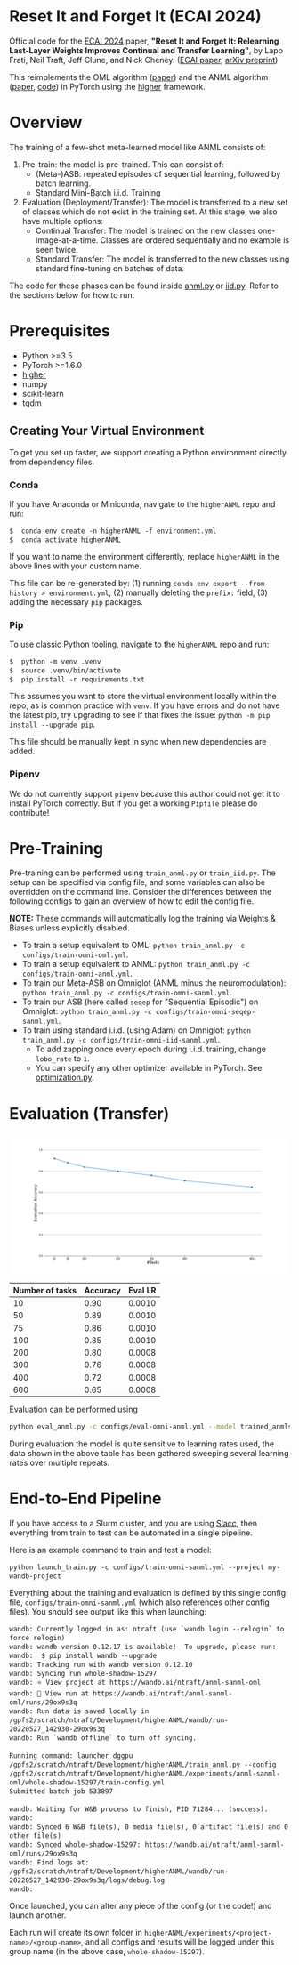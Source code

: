 # Reset It and Forget It (ECAI 2024)

Official code for the [ECAI 2024](https://www.ecai2024.eu/) paper, **"Reset It and Forget It: Relearning Last-Layer Weights Improves Continual and Transfer Learning"**, by Lapo Frati, Neil Traft, Jeff Clune, and Nick Cheney. ([ECAI paper](https://ebooks.iospress.nl/volumearticle/69935), [arXiv preprint](https://arxiv.org/abs/2310.07996))

This reimplements the OML algorithm ([paper](https://arxiv.org/abs/1905.12588)) and the ANML algorithm ([paper](https://arxiv.org/abs/2002.09571),
[code](https://github.com/uvm-neurobotics-lab/ANML)) in PyTorch using the [higher](https://github.com/facebookresearch/higher)
framework.

# Overview

The training of a few-shot meta-learned model like ANML consists of:
  1. Pre-train: the model is pre-trained. This can consist of:
      - (Meta-)ASB: repeated episodes of sequential learning, followed by batch learning.
      - Standard Mini-Batch i.i.d. Training
  2. Evaluation (Deployment/Transfer): The model is transferred to a new set of classes which do not exist in the training set.
     At this stage, we also have multiple options:
      - Continual Transfer: The model is trained on the new classes one-image-at-a-time. Classes are ordered sequentially and no example is seen twice.
      - Standard Transfer: The model is transferred to the new classes using standard fine-tuning on batches of data.

The code for these phases can be found inside [anml.py](anml.py) or [iid.py](iid.py). Refer to the sections below for how to run.

# Prerequisites

- Python >=3.5 
- PyTorch >=1.6.0
- [higher](https://github.com/facebookresearch/higher)
- numpy
- scikit-learn
- tqdm

## Creating Your Virtual Environment

To get you set up faster, we support creating a Python environment directly from dependency files.

### Conda

If you have Anaconda or Miniconda, navigate to the `higherANML` repo and run:
```shell
$  conda env create -n higherANML -f environment.yml
$  conda activate higherANML
```
If you want to name the environment differently, replace `higherANML` in the above lines with your custom name.

This file can be re-generated by: (1) running `conda env export --from-history > environment.yml`, (2) manually deleting
the `prefix:` field, (3) adding the necessary `pip` packages.

### Pip

To use classic Python tooling, navigate to the `higherANML` repo and run:
```shell
$  python -m venv .venv
$  source .venv/bin/activate
$  pip install -r requirements.txt
```
This assumes you want to store the virtual environment locally within the repo, as is common practice with `venv`. If
you have errors and do not have the latest pip, try upgrading to see if that fixes the issue: `python -m pip install
--upgrade pip`.

This file should be manually kept in sync when new dependencies are added.

### Pipenv

We do not currently support `pipenv` because this author could not get it to install PyTorch correctly.
But if you get a working `Pipfile` please do contribute!

# Pre-Training

Pre-training can be performed using `train_anml.py` or `train_iid.py`. The setup can be specified via config file, and
some variables can also be overridden on the command line. Consider the differences between the following configs to
gain an overview of how to edit the config file.

**NOTE:** These commands will automatically log the training via Weights & Biases unless explicitly disabled.

 - To train a setup equivalent to OML: `python train_anml.py -c configs/train-omni-oml.yml`.
 - To train a setup equivalent to ANML: `python train_anml.py -c configs/train-omni-anml.yml`.
 - To train our Meta-ASB on Omniglot (ANML minus the neuromodulation): `python train_anml.py -c configs/train-omni-sanml.yml`.
 - To train our ASB (here called `seqep` for "Sequential Episodic") on Omniglot: `python train_anml.py -c configs/train-omni-seqep-sanml.yml`.
 - To train using standard i.i.d. (using Adam) on Omniglot: `python train_anml.py -c configs/train-omni-iid-sanml.yml`.
   - To add zapping once every epoch during i.i.d. training, change `lobo_rate` to `1`.
   - You can specify any other optimizer available in PyTorch. See [optimization.py](optimization.py).

# Evaluation (Transfer)
![evaluation results](evaluation_results.png)

Number of tasks | Accuracy | Eval LR
----| ---- | ------- 
10  | 0.90 | 0.0010 
50  | 0.89 | 0.0010
75  | 0.86 | 0.0010 
100 | 0.85 | 0.0010 
200 | 0.80 | 0.0008 
300 | 0.76 | 0.0008 
400 | 0.72 | 0.0008 
600 | 0.65 | 0.0008

Evaluation can be performed using

```bash
python eval_anml.py -c configs/eval-omni-anml.yml --model trained_anmls/256_112_2304_ANML-29999.pth
```

During evaluation the model is quite sensitive to learning rates used, the data shown in the above table has been gathered sweeping several learning rates over multiple repeats.


# End-to-End Pipeline

If you have access to a Slurm cluster, and you are using
[Slacc](https://github.com/lfrati/slacc), then everything from train to
test can be automated in a single pipeline.

Here is an example command to train and test a model:
```
python launch_train.py -c configs/train-omni-sanml.yml --project my-wandb-project
```

Everything about the training and evaluation is defined by this single config file, `configs/train-omni-sanml.yml`
(which also references other config files). You should see output like this when launching:
```
wandb: Currently logged in as: ntraft (use `wandb login --relogin` to force relogin)
wandb: wandb version 0.12.17 is available!  To upgrade, please run:
wandb:  $ pip install wandb --upgrade
wandb: Tracking run with wandb version 0.12.10
wandb: Syncing run whole-shadow-15297
wandb: ⭐️ View project at https://wandb.ai/ntraft/anml-sanml-oml
wandb: 🚀 View run at https://wandb.ai/ntraft/anml-sanml-oml/runs/29ox9s3q
wandb: Run data is saved locally in /gpfs2/scratch/ntraft/Development/higherANML/wandb/run-20220527_142930-29ox9s3q
wandb: Run `wandb offline` to turn off syncing.

Running command: launcher dggpu /gpfs2/scratch/ntraft/Development/higherANML/train_anml.py --config /gpfs2/scratch/ntraft/Development/higherANML/experiments/anml-sanml-oml/whole-shadow-15297/train-config.yml
Submitted batch job 533897

wandb: Waiting for W&B process to finish, PID 71284... (success).
wandb:                                                                                
wandb: Synced 6 W&B file(s), 0 media file(s), 0 artifact file(s) and 0 other file(s)
wandb: Synced whole-shadow-15297: https://wandb.ai/ntraft/anml-sanml-oml/runs/29ox9s3q
wandb: Find logs at: /gpfs2/scratch/ntraft/Development/higherANML/wandb/run-20220527_142930-29ox9s3q/logs/debug.log
wandb: 
```

Once launched, you can alter any piece of the config (or the code!) and launch another.

Each run will create its own folder in `higherANML/experiments/<project-name>/<group-name>`, and all configs and results
will be logged under this group name (in the above case, `whole-shadow-15297`).

